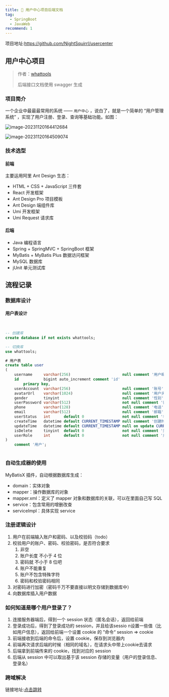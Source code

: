 ```yaml
---
title: 😤 用户中心项目后端文档
tag:
  - SpringBoot
  - JavaWeb
recommend: 1
---
```


项目地址:https://github.com/NightSquirrl/usercenter

##  用户中心项目

> 作者：[whattools](https://soft-vault.com/)
>
> 后端接口文档使用 swagger 生成



### 项目简介

一个企业中最最最常用的系统 —— `用户中心` ，说白了，就是一个简单的 “用户管理系统” ，实现了用户注册、登录、查询等基础功能。如图：

![image-20231120164412684](https://img.picgo.net/2023/11/20/image-20231120164412684dad11d9f29219991.png)

![image-20231120164509074](https://img.picgo.net/2023/11/20/image-2023112016450907404095b12eb488b78.png)

### 技术选型

#### 前端

主要运用阿里 Ant Design 生态：

- HTML + CSS + JavaScript 三件套
- React 开发框架
- Ant Design Pro 项目模板
- Ant Design 端组件库
- Umi 开发框架
- Umi Request 请求库



#### 后端

- Java 编程语言
- Spring + SpringMVC + SpringBoot 框架
- MyBatis + MyBatis Plus 数据访问框架
- MySQL 数据库
- jUnit 单元测试库



## 流程记录

### 数据库设计

#### 用户表设计

```sql


-- 创建库
create database if not exists whattools;

-- 切换库
use whattools;

# 用户表
create table user
(
    username     varchar(256)                       null comment '用户昵称',
    id           bigint auto_increment comment 'id'
        primary key,
    userAccount  varchar(256)                       null comment '账号',
    avatarUrl    varchar(1024)                      null comment '用户头像',
    gender       tinyint                            null comment '性别',
    userPassword varchar(512)                       not null comment '密码',
    phone        varchar(128)                       null comment '电话',
    email        varchar(512)                       null comment '邮箱',
    userStatus   int      default 0                 not null comment '状态 0 - 正常',
    createTime   datetime default CURRENT_TIMESTAMP null comment '创建时间',
    updateTime   datetime default CURRENT_TIMESTAMP null on update CURRENT_TIMESTAMP,
    isDelete     tinyint  default 0                 not null comment '是否删除',
    userRole     int      default 0                 not null comment '用户角色 0 - 普通用户 1 - 管理员',
)
    comment '用户';



```

### **自动生成器的使用**

MyBatisX 插件，自动根据数据库生成：

- domain：实体对象
- mapper：操作数据库的对象
- mapper.xml：定义了 mapper 对象和数据库的关联，可以在里面自己写 SQL
- service：包含常用的增删改查
- serviceImpl：具体实现 service

### **注册逻辑设计**

1. 用户在前端输入账户和密码、以及校验码（todo）
2. 校验用户的账户、密码、校验密码，是否符合要求 
   1. 非空
   2. 账户长度 不小于 4 位
   3. 密码就 不小于 8 位吧
   4. 账户不能重复
   5. 账户不包含特殊字符
   6. 密码和校验密码相同
3. 对密码进行加密（密码千万不要直接以明文存储到数据库中）
4. 向数据库插入用户数据

### **如何知道是哪个用户登录了？**

1. 连接服务器端后，得到一个 session 状态（匿名会话），返回给前端 
2. 登录成功后，得到了登录成功的 session，并且给该sessio n设置一些值（比如用户信息），返回给前端一个设置 cookie 的 ”命令“ session => cookie 
3. 前端接收到后端的命令后，设置 cookie，保存到浏览器内 
4. 前端再次请求后端的时候（相同的域名），在请求头中带上cookie去请求 
5. 后端拿到前端传来的 cookie，找到对应的 session 
6. 后端从 session 中可以取出基于该 session 存储的变量（用户的登录信息、登录名） 



### 跨域解决

链接地址:[点击跳转](/JavaWeb/9.cross-domain.md)

